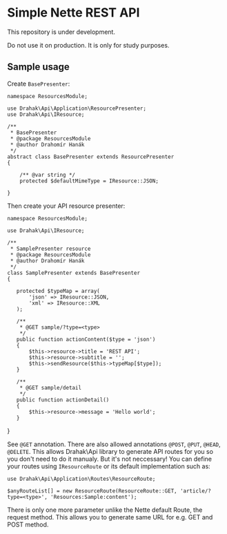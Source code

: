 Simple Nette REST API
=====================
This repository is under development.

Do not use it on production. It is only for study purposes.

Sample usage
------------

Create `BasePresenter`:

    namespace ResourcesModule;

    use Drahak\Api\Application\ResourcePresenter;
    use Drahak\Api\IResource;

    /**
     * BasePresenter
     * @package ResourcesModule
     * @author Drahomír Hanák
     */
    abstract class BasePresenter extends ResourcePresenter
    {

        /** @var string */
        protected $defaultMimeType = IResource::JSON;

    }

Then create your API resource presenter:


    namespace ResourcesModule;

    use Drahak\Api\IResource;

    /**
     * SamplePresenter resource
     * @package ResourcesModule
     * @author Drahomír Hanák
     */
    class SamplePresenter extends BasePresenter
    {

       protected $typeMap = array(
           'json' => IResource::JSON,
           'xml' => IResource::XML
       );

       /**
        * @GET sample/?type=<type>
        */
       public function actionContent($type = 'json')
       {
           $this->resource->title = 'REST API';
           $this->resource->subtitle = '';
           $this->sendResource($this->typeMap[$type]);
       }

       /**
        * @GET sample/detail
        */
       public function actionDetail()
       {
           $this->resource->message = 'Hello world';
       }

   }

See `@GET` annotation. There are also allowed annotations `@POST`, `@PUT`, `@HEAD`, `@DELETE`. This allows Drahak\Api library to generate API routes for you so you don't need to do it manualy. But it's not neccessary! You can define your routes using `IResourceRoute` or its default implementation such as:

    use Drahak\Api\Application\Routes\ResourceRoute;

    $anyRouteList[] = new ResourceRoute(ResourceRoute::GET, 'article/?type=<type>', 'Resources:Sample:content');

There is only one more parameter unlike the Nette default Route, the request method. This allows you to generate same URL for e.g. GET and POST method.